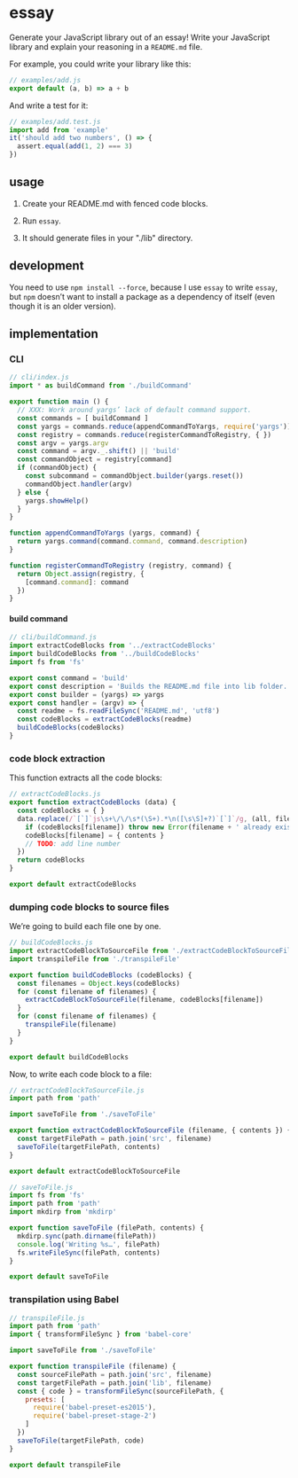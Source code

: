 
# essay

Generate your JavaScript library out of an essay!
Write your JavaScript library and explain your reasoning in a `README.md` file.

For example, you could write your library like this:

```js
// examples/add.js
export default (a, b) => a + b
```

And write a test for it:

```js
// examples/add.test.js
import add from 'example'
it('should add two numbers', () => {
  assert.equal(add(1, 2) === 3)
})
```


## usage

1. Create your README.md with fenced code blocks.

2. Run `essay`.

3. It should generate files in your "./lib" directory.



## development

You need to use `npm install --force`, because I use `essay` to write `essay`,
but `npm` doesn’t want to install a package as a dependency of itself
(even though it is an older version).



## implementation

### CLI

```js
// cli/index.js
import * as buildCommand from './buildCommand'

export function main () {
  // XXX: Work around yargs’ lack of default command support.
  const commands = [ buildCommand ]
  const yargs = commands.reduce(appendCommandToYargs, require('yargs')).help()
  const registry = commands.reduce(registerCommandToRegistry, { })
  const argv = yargs.argv
  const command = argv._.shift() || 'build'
  const commandObject = registry[command]
  if (commandObject) {
    const subcommand = commandObject.builder(yargs.reset())
    commandObject.handler(argv)
  } else {
    yargs.showHelp()
  }
}

function appendCommandToYargs (yargs, command) {
  return yargs.command(command.command, command.description)
}

function registerCommandToRegistry (registry, command) {
  return Object.assign(registry, {
    [command.command]: command
  })
}
```


#### build command

```js
// cli/buildCommand.js
import extractCodeBlocks from '../extractCodeBlocks'
import buildCodeBlocks from '../buildCodeBlocks'
import fs from 'fs'

export const command = 'build'
export const description = 'Builds the README.md file into lib folder.'
export const builder = (yargs) => yargs
export const handler = (argv) => {
  const readme = fs.readFileSync('README.md', 'utf8')
  const codeBlocks = extractCodeBlocks(readme)
  buildCodeBlocks(codeBlocks)
}
```


### code block extraction

This function extracts all the code blocks:

```js
// extractCodeBlocks.js
export function extractCodeBlocks (data) {
  const codeBlocks = { }
  data.replace(/`[`]`js\s+\/\/\s*(\S+).*\n([\s\S]+?)`[`]`/g, (all, filename, contents) => {
    if (codeBlocks[filename]) throw new Error(filename + ' already exists!')
    codeBlocks[filename] = { contents }
    // TODO: add line number
  })
  return codeBlocks
}

export default extractCodeBlocks
```


### dumping code blocks to source files

We’re going to build each file one by one.

```js
// buildCodeBlocks.js
import extractCodeBlockToSourceFile from './extractCodeBlockToSourceFile'
import transpileFile from './transpileFile'

export function buildCodeBlocks (codeBlocks) {
  const filenames = Object.keys(codeBlocks)
  for (const filename of filenames) {
    extractCodeBlockToSourceFile(filename, codeBlocks[filename])
  }
  for (const filename of filenames) {
    transpileFile(filename)
  }
}

export default buildCodeBlocks
```

Now, to write each code block to a file:

```js
// extractCodeBlockToSourceFile.js
import path from 'path'

import saveToFile from './saveToFile'

export function extractCodeBlockToSourceFile (filename, { contents }) {
  const targetFilePath = path.join('src', filename)
  saveToFile(targetFilePath, contents)
}

export default extractCodeBlockToSourceFile
```

```js
// saveToFile.js
import fs from 'fs'
import path from 'path'
import mkdirp from 'mkdirp'

export function saveToFile (filePath, contents) {
  mkdirp.sync(path.dirname(filePath))
  console.log('Writing %s…', filePath)
  fs.writeFileSync(filePath, contents)
}

export default saveToFile
```


### transpilation using Babel

```js
// transpileFile.js
import path from 'path'
import { transformFileSync } from 'babel-core'

import saveToFile from './saveToFile'

export function transpileFile (filename) {
  const sourceFilePath = path.join('src', filename)
  const targetFilePath = path.join('lib', filename)
  const { code } = transformFileSync(sourceFilePath, {
    presets: [
      require('babel-preset-es2015'),
      require('babel-preset-stage-2')
    ]
  })
  saveToFile(targetFilePath, code)
}

export default transpileFile
```
